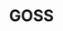 ---
title: GOSS
description: UI/UX, Web development, Devops
categories:
- WEB & MOBILE APP
layout: portfolio_detail
background-class: portBgImg
background-image: "/assets/img/portfolio/port_cover_img/goss.png"
porject_title: GOSS
porject_subtitle: UI/UX, Web development, Devops
porject_apple_imglink: ""
porject_android_imglink: ""
project_detail: A platform to categorize and manage different kinds of orders the client receives on a daily basis. The platform which existed before lacked the usability and intuitiveness thus failing to make the users comfortable with the system. The revised UI/UX made the platform much more easier to use, resulting in much more improved user engagement.
whatWeDoList:
- UI/UX
- Web development
- Devops
img: "/assets/img/portfolio/goss/1.png"
imgContent:  Simplified UI and UX to give a better experience.

variation_title: FLOW REPRESENTATION

variation_img1: "/assets/img/portfolio/goss/2.png"
variation_img2: "/assets/img/portfolio/goss/3.png"
variation_img3: "/assets/img/portfolio/goss/4.png"
variation_img4: "/assets/img/portfolio/goss/5.png"
---